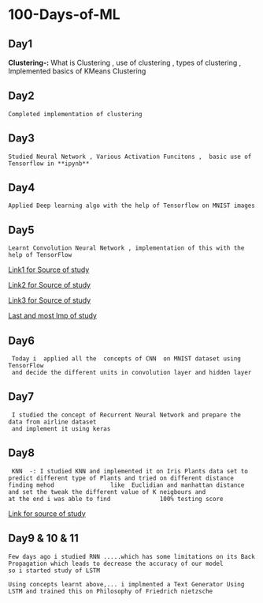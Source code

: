 # 100-Days-of-ML

## Day1 
 **Clustering-:**  What is Clustering , use of clustering , types of clustering ,  Implemented basics of KMeans Clustering
 
## Day2
    Completed implementation of clustering
## Day3 
    Studied Neural Network , Various Activation Funcitons ,  basic use of Tensorflow in **ipynb**   
## Day4
    Applied Deep learning algo with the help of Tensorflow on MNIST images 
 
## Day5 
    Learnt Convolution Neural Network , implementation of this with the help of TensorFlow 
    
   [ Link1 for Source of study ]( https://towardsdatascience.com/applied-deep-learning-part-4-convolutional-neural-networks-584bc134c1e2 )
    
   [Link2 for Source of study]( https://www.analyticsvidhya.com/blog/2017/06/architecture-of-convolutional-neural-networks-simplified-demystified/)
   
   [Link3 for Source of study]( http://cs231n.github.io/convolutional-networks/)
   
   [Last and most Imp of study](https://medium.com/technologymadeeasy/the-best-explanation-of-convolutional-neural-networks-on-the-internet-fbb8b1ad5df8 )
    
 ## Day6
     Today i  applied all the  concepts of CNN  on MNIST dataset using TensorFlow 
     and decide the different units in convolution layer and hidden layer
 ## Day7
     I studied the concept of Recurrent Neural Network and prepare the data from airline dataset
     and implement it using keras
 ## Day8 
     KNN  -: I studied KNN and implemented it on Iris Plants data set to predict different type of Plants and tried on different distance                finding mehod                like  Euclidian and manhattan distance and set the tweak the different value of K neigbours and               at the end i was able to find              100% testing score    
[ Link for source of study ](https://www.analyticsvidhya.com/blog/2018/03/introduction-k-neighbours-algorithm-clustering/ )

## Day9 & 10 & 11 
    Few days ago i studied RNN .....which has some limitations on its Back Propagation which leads to decrease the accuracy of our model
    so i started study of LSTM 
    
    Using concepts learnt above,... i implmented a Text Generator Using LSTM and trained this on Philosophy of Friedrich nietzsche
    
